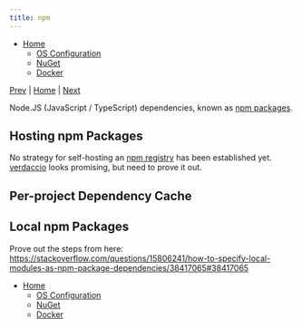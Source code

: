 ```yaml
---
title: npm
---
```


* [Home](./readme.md)
    * [OS Configuration](./01-os-configuration.md)
    * [NuGet](./02-nuget.md)
    * [Docker](./04-docker.md)

[Prev](./02-nuget.md) | [Home](./readme.md) | [Next](./04-docker.md)

Node.JS (JavaScript / TypeScript) dependencies, known as [npm packages](https://docs.npmjs.com/about-packages-and-modules).

## Hosting npm Packages

No strategy for self-hosting an [npm registry](https://docs.npmjs.com/cli/v9/using-npm/registry?v=true) has been established yet. [verdaccio](https://verdaccio.org/) looks promising, but need to prove it out.

## Per-project Dependency Cache

## Local npm Packages

Prove out the steps from here: https://stackoverflow.com/questions/15806241/how-to-specify-local-modules-as-npm-package-dependencies/38417065#38417065

* [Home](./readme.md)
    * [OS Configuration](./01-os-configuration.md)
    * [NuGet](./02-nuget.md)
    * [Docker](./04-docker.md)